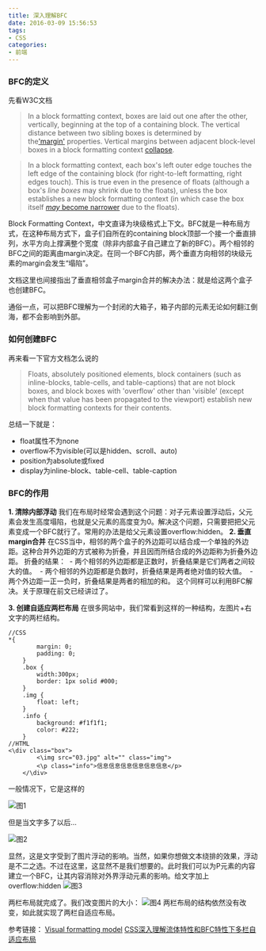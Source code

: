 ```yaml
---
title: 深入理解BFC
date: 2016-03-09 15:56:53
tags: 
- CSS
categories: 
- 前端
---
```

### BFC的定义 ###
先看W3C文档
> In a block formatting context, boxes are laid out one after the other, vertically, beginning at the top of a containing block. The vertical distance between two sibling boxes is determined by the['margin'](https://www.w3.org/TR/CSS2/box.html#propdef-margin) properties. Vertical margins between adjacent block-level boxes in a block formatting context [collapse](https://www.w3.org/TR/CSS2/box.html#collapsing-margins).

>In a block formatting context, each box's left outer edge touches the left edge of the containing block (for right-to-left formatting, right edges touch). This is true even in the presence of floats (although a box's *line boxes* may shrink due to the floats), unless the box establishes a new block formatting context (in which case the box itself [*may* become narrower](https://www.w3.org/TR/CSS2/visuren.html#bfc-next-to-float) due to the floats).

Block Formatting Context，中文直译为块级格式上下文。BFC就是一种布局方式，在这种布局方式下，盒子们自所在的containing block顶部一个接一个垂直排列，水平方向上撑满整个宽度（除非内部盒子自己建立了新的BFC）。两个相邻的BFC之间的距离由margin决定。在同一个BFC内部，两个垂直方向相邻的块级元素的margin会发生“塌陷”。

文档这里也间接指出了垂直相邻盒子margin合并的解决办法：就是给这两个盒子也创建BFC。

通俗一点，可以把BFC理解为一个封闭的大箱子，箱子内部的元素无论如何翻江倒海，都不会影响到外部。

### 如何创建BFC ###
再来看一下官方文档怎么说的
> Floats, absolutely positioned elements, block containers (such as inline-blocks, table-cells, and table-captions) that are not block boxes, and block boxes with 'overflow' other than 'visible' (except when that value has been propagated to the viewport) establish new block formatting contexts for their contents.

总结一下就是：
- float属性不为none
- overflow不为visible(可以是hidden、scroll、auto)
- position为absolute或fixed
- display为inline-block、table-cell、table-caption

### BFC的作用
**1. 清除内部浮动**
我们在布局时经常会遇到这个问题：对子元素设置浮动后，父元素会发生高度塌陷，也就是父元素的高度变为0。解决这个问题，只需要把把父元素变成一个BFC就行了。常用的办法是给父元素设置overflow:hidden。
**2. 垂直margin合并**
在CSS当中，相邻的两个盒子的外边距可以结合成一个单独的外边距。这种合并外边距的方式被称为折叠，并且因而所结合成的外边距称为折叠外边距。
折叠的结果：
 - 两个相邻的外边距都是正数时，折叠结果是它们两者之间较大的值。
 - 两个相邻的外边距都是负数时，折叠结果是两者绝对值的较大值。
 - 两个外边距一正一负时，折叠结果是两者的相加的和。
这个同样可以利用BFC解决。关于原理在前文已经讲过了。

**3. 创建自适应两栏布局**
在很多网站中，我们常看到这样的一种结构，左图片+右文字的两栏结构。
```
//CSS
*{
        margin: 0;
        padding: 0;
    }
    .box {
        width:300px;
        border: 1px solid #000;
    }
    .img {
        float: left;
    }
    .info {
        background: #f1f1f1;
        color: #222;
    }
//HTML
<\div class="box">
        <\img src="03.jpg" alt="" class="img">
        <\p class="info">信息信息信息信息信息信息</p>
    </\div>
```
一般情况下，它是这样的

![图1](http://upload-images.jianshu.io/upload_images/192464-7422273b46506f7e.png?imageMogr2/auto-orient/strip%7CimageView2/2/w/1240)

但是当文字多了以后...


![图2](http://upload-images.jianshu.io/upload_images/192464-47f55b6a8de7b3c1.png?imageMogr2/auto-orient/strip%7CimageView2/2/w/1240)

显然，这是文字受到了图片浮动的影响。当然，如果你想做文本绕排的效果，浮动是不二之选。不过在这里，这显然不是我们想要的。此时我们可以为P元素的内容建立一个BFC，让其内容消除对外界浮动元素的影响。给文字加上overflow:hidden
![图3](http://upload-images.jianshu.io/upload_images/192464-b2e09148be9db84c.png?imageMogr2/auto-orient/strip%7CimageView2/2/w/1240)

两栏布局就完成了。我们改变图片的大小：
![图4](http://upload-images.jianshu.io/upload_images/192464-2620aa5e31bd83f0.png?imageMogr2/auto-orient/strip%7CimageView2/2/w/1240)
两栏布局的结构依然没有改变，如此就实现了两栏自适应布局。

参考链接：
  [Visual formatting model](https://www.w3.org/TR/CSS2/visuren.html#block-formatting)
  [CSS深入理解流体特性和BFC特性下多栏自适应布局](http://www.zhangxinxu.com/wordpress/?p=4588)